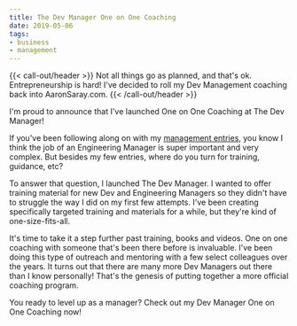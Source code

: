 ```yaml
---
title: The Dev Manager One on One Coaching
date: 2019-05-06
tags:
- business
- management
---
```

{{< call-out/header >}}
Not all things go as planned, and that's ok. Entrepreneurship is hard! I've decided to roll my Dev Management coaching back into AaronSaray.com.
{{< /call-out/header >}}

I'm proud to announce that I've launched One on One Coaching at The Dev Manager!

<!--more-->

If you've been following along on with my [management entries](/tag/management/), you know I think the job of an Engineering Manager is super important and very complex.  But besides my few entries, where do you turn for training, guidance, etc?

To answer that question, I launched The Dev Manager. I wanted to offer training material for new Dev and Engineering Managers so they didn't have to struggle the way I did on my first few attempts.  I've been creating specifically targeted training and materials for a while, but they're kind of one-size-fits-all.

It's time to take it a step further past training, books and videos.  One on one coaching with someone that's been there before is invaluable.  I've been doing this type of outreach and mentoring with a few select colleagues over the years.  It turns out that there are many more Dev Managers out there than I know personally! That's the genesis of putting together a more official coaching program.

You ready to level up as a manager? Check out my Dev Manager One on One Coaching now!